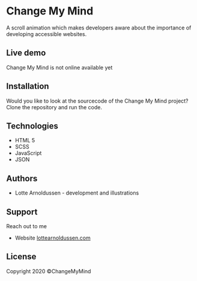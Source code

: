 # Change My Mind
A scroll animation which makes developers aware about the importance of developing accessible websites.

## Live demo
Change My Mind is not online available yet

## Installation
Would you like to look at the sourcecode of the Change My Mind project? Clone the repository and run the code.

## Technologies
* HTML 5
* SCSS
* JavaScript
* JSON

## Authors
* Lotte Arnoldussen - development and illustrations

## Support
Reach out to me 
* Website [lottearnoldussen.com](https://www.lottearnoldussen.com/#/)

## License
Copyright 2020 ©ChangeMyMind
